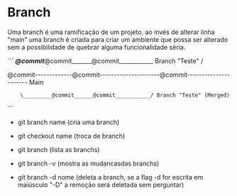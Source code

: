 # Branch

Uma branch é uma ramificação de um projeto, ao invés de alterar linha "main" uma branch é criada para criar um ambiente que possa ser alterado sem a possibilidade de quebrar alguma funcionalidade séria.

´´´
	 _____@commit_____@commit_______@commit____________ Branch "Teste"
	/

@commit-------------@commit---------------------@commit---------------------- Main

        \_________@commit______@commit___________/ Branch "Teste" (Merged)

´´´

- git branch name (cria uma branch)

- git checkout name (troca de branch)

- git branch (lista as branchs)

- git branch -v (mostra as mudancasdas branchs)

- git branch -d nome (deleta a branch, se a flag -d for escrita em maiúsculo "-D" a remoção será deletada sem perguntar)